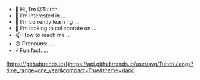 - 👋 Hi, I’m @Tuitchi
- 👀 I’m interested in ...
- 🌱 I’m currently learning ...
- 💞️ I’m looking to collaborate on ...
- 📫 How to reach me ...
- 😄 Pronouns: ...
- ⚡ Fun fact: ...

<!---
Tuitchi/Tuitchi is a ✨ special ✨ repository because its `README.md` (this file) appears on your GitHub profile.
You can click the Preview link to take a look at your changes.
--->
[(https://githubtrends.io)](https://api.githubtrends.io/user/svg/Tuitchi/langs?time_range=one_year&compact=True&theme=dark)](https://api.githubtrends.io/user/svg/Tuitchi/langs?time_range=one_year&compact=True&theme=dark)

